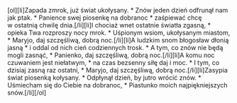 [ol][li]Zapada zmrok, już świat ukołysany. * Znów jeden dzień odfrunął nam jak ptak. * Panience swej piosenkę na dobranoc * zaśpiewać chcę w ostatnią chwilę dnia.[/li][li]I chociaż wnet ostatnie światła zgasną, * opieka Twa rozproszy nocy mrok. * Uśpionym wsiom, ukołysanym miastom, * Maryjo, daj szczęśliwą, dobrą noc.[/li][li]A ludzkim snom błogosław dłonią jasną * i oddal od nich cień codziennych trosk. * A tym, co znów nie będą mogli zasnąć, * Panienko, daj szczęśliwą, dobrą noc.[/li][li]A komu noc czuwaniem jest niełatwym, * na czas bezsenny siłę daj i moc. * I tym, co dzisiaj zasną raz ostatni, * Maryjo, daj szczęśliwą, dobrą noc.[/li][li]Zasypia świat piosenką kołysany. * Odpłynął dzień, by jutro wrócić znów. * Uśmiecham się do Ciebie na dobranoc, * Piastunko moich najpiękniejszych snów.[/li][/ol]